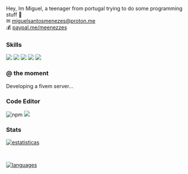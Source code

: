 
Hey, Im Miguel, a teenager from portugal trying to do some programming stuff 👋
<br>
✉ [miguelsantosmenezes@proton.me](mailto://miguelsantosmenezes@proton.me)
<br>
💰 [paypal.me/meenezzes](https://paypal.me/meenezzes)



### Skills
<img src="https://img.shields.io/badge/Python-3776AB?style=for-the-badge&logo=python&logoColor=white"> <img src="https://img.shields.io/badge/HTML5-E34F26?style=for-the-badge&logo=html5&logoColor=white"> <img src="https://img.shields.io/badge/CSS3-1572B6?style=for-the-badge&logo=css3&logoColor=white"> <img src="https://img.shields.io/badge/JavaScript-F7DF1E?style=for-the-badge&logo=javascript&logoColor=black"> <img src="https://img.shields.io/badge/C%23-239120?style=for-the-badge&logo=c-sharp&logoColor=white">
### @ the moment
Developing a fivem server...

### Code Editor
<img src="https://img.shields.io/badge/Visual--Studio--Code-1380B7" alt="npm"/>
<img src="https://img.shields.io/badge/Visual--Studio--2022-1380B7">

### Stats

[![estatisticas](https://github-readme-stats.vercel.app/api?username=sintzy)](https://smenezes.pt)
  
<br>
  
[![languages](https://github-readme-stats.vercel.app/api/top-langs/?username=menezes)](https://smenezes.pt)
